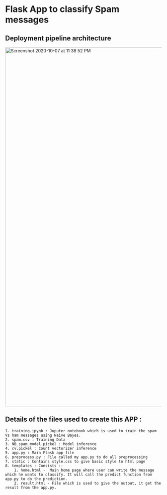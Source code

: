 # Flask App to classify Spam messages

## Deployment pipeline architecture

<img width="1152" alt="Screenshot 2020-10-07 at 11 38 52 PM" src="https://user-images.githubusercontent.com/25937235/95514656-ee918700-09d9-11eb-9af8-358171311689.png">


## Details of the files used to create this APP :

    1. training.ipynb : Juputer notebook which is used to train the spam Vs ham messages using Naive Bayes.
    2. spam.csv : Training Data
    3. NB_spam_model.pickel : Model inference
    4. cv.pickel : Count vectorizer inference
    5. app.py : Main Flask app file
    6. preprocess.py : File called my app.py to do all preprocessing
    7. static : Contains style.css to give basic style to html page
    8. templates : Consists :-
        1. home.html -  Main home page where user can write the message which he wants to classify. It will call the predict function from app.py to do the prediction.
        2. result.html - File which is used to give the output, it get the result from the app.py.

